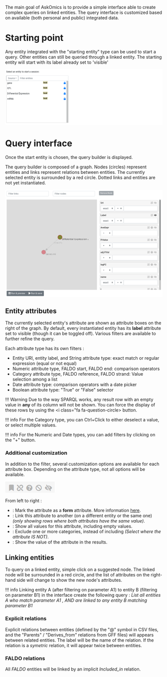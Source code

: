 The main goal of AskOmics is to provide a simple interface able to create complex queries on linked entities.
The query interface is customized based on available (both personal and public) integrated data.

# Starting point

Any entity integrated with the "starting entity" type can be used to start a query. Other entities can still be queried through a linked entity. The starting entity will start with its label already set to 'visible'

![ask](img/startpoint.png)

# Query interface

Once the start entity is chosen, the query builder is displayed.

The query builder is composed of a graph. Nodes (circles) represent entities and links represent relations between entities. The currently selected entity is surrounded by a red circle. Dotted links and entities are not yet instantiated.

![query builder](img/query_builder.png "Query builder, Differential Expression is the selected entity, GeneLink is a suggested entity")

## Entity attributes

The currently selected entity's attribute are shown as attribute boxes on the right of the graph. By default, every instantiated entity has its **label** attribute set to visible (though it can be toggled off). Various filters are available to further refine the query.

Each attribute type has its own filters :

- Entity URI, entity label, and String attribute type: exact match or regular expression (equal or not equal)
- Numeric attribute type, FALDO start, FALDO end: comparison operators
- Category attribute type, FALDO reference, FALDO strand: Value selection among a list
- Date attribute type: comparison operators with a date picker
- Boolean attribute type: "True" or "False" selector

!!! Warning
    Due to the way SPARQL works, any result row with an empty value in **any** of its column will not be shown. You can force the display of these rows by using the <i class="fa fa-question-circle></i> button.

!!! info
    For the Category type, you can Ctrl+Click to either deselect a value, or select multiple values.

!!! info
    For the Numeric and Date types, you can add filters by clicking on the "+" button.

### Additional customization

In addition to the filter, several customization options are available for each attribute box. Depending on the attribute type, not all options will be available.

![customization](img/attribute_box.png)

From left to right :

- <i class="fa fa-bookmark"></i>: Mark the attribute as a **form** attribute. More information [here](template.md).
- <i class="fa fa-link"></i>: Link this attribute to another (on a different entity or the same one) *(only showing rows where both attributes have the same value)*.
- <i class="fa fa-question-circle"></i>: Show all values for this attribute, including empty values.
- <i class="fa fa-ban"></i>: Exclude one or more categories, instead of including *(Select where the attribute IS NOT)*.
- <i class="fa fa-eye"></i>: Show the value of the attribute in the results.


## Linking entities

To query on a linked entity, simple click on a suggested node. The linked node will be surrounded in a red circle, and the list of attributes on the right-hand side will change to show the new node's attributes.

!!! info
     Linking entity A (after filtering on parameter A1) to entity B (filtering on parameter B1) in the interface create the following query : *List all entities A who match parameter A1 , AND are linked to any entity B matching parameter B1*


### Explicit relations

Explicit relations between entities (defined by the "@" symbol in CSV files, and the "Parents" / "Derives_from" relations from GFF files) will appears between related entities. The label will be the name of the relation. If the relation is a *symetric* relation, it will appear twice between entities.

### FALDO relations

All *FALDO* entities will be linked by an implicit *Included_in* relation.
